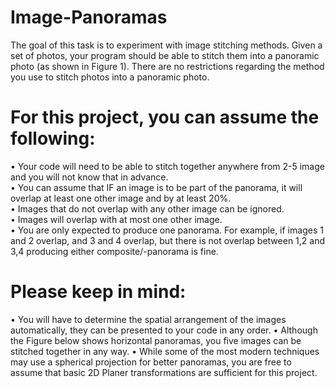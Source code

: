 # Image-Panoramas
The goal of this task is to experiment with image stitching methods.
Given a set of photos, your program should be able to stitch them into a panoramic photo (as shown in Figure 1). There are no restrictions regarding the method you use to stitch photos into a panoramic photo. 
# For this project, you can assume the following:
• Your code will need to be able to stitch together anywhere from 2-5 image and you will not know that in advance.  
• You can assume that IF an image is to be part of the panorama, it will overlap at least one other image and by at least 20%.  
• Images that do not overlap with any other image can be ignored.  
• Images will overlap with at most one other image.  
• You are only expected to produce one panorama. For example, if images 1 and 2 overlap, and 3 and 4 overlap, but there is not overlap between 1,2 and 3,4 producing either composite/-panorama is fine.   
# Please keep in mind:
• You will have to determine the spatial arrangement of the images automatically, they can be
presented to your code in any order.
• Although the Figure below shows horizontal panoramas, you five images can be stitched
together in any way.
• While some of the most modern techniques may use a spherical projection for better panoramas, you are free to assume that basic 2D Planer transformations are sufficient for this project.
